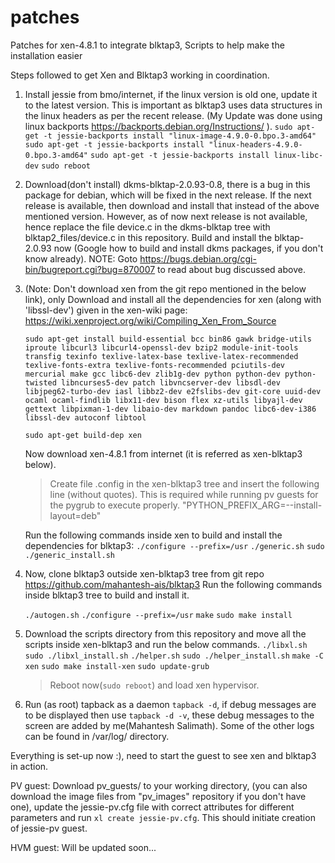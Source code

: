 # patches
Patches for xen-4.8.1 to integrate blktap3, Scripts to help make the installation easier

Steps followed to get Xen and Blktap3 working in coordination.

1. Install jessie from bmo/internet, if the linux version is old one, update it to the latest version. This is important as blktap3 uses data structures in the linux headers as per the recent release. (My Update was done using linux backports https://backports.debian.org/Instructions/ ).
	`sudo apt-get -t jessie-backports install "linux-image-4.9.0-0.bpo.3-amd64"`
	`sudo apt-get -t jessie-backports install "linux-headers-4.9.0-0.bpo.3-amd64"`
	`sudo apt-get -t jessie-backports install linux-libc-dev`
	`sudo reboot`

2. Download(don't install) dkms-blktap-2.0.93-0.8, there is a bug in this package for debian, which will be fixed in the next release. If the next release is available, then download and install that instead of the above mentioned version. However, as of now next release is not available, hence replace the file  device.c in the dkms-blktap tree with blktap2_files/device.c in this repository. Build and install the blktap-2.0.93 now (Google how to build and install dkms packages, if you don't know already). 
	NOTE: Goto https://bugs.debian.org/cgi-bin/bugreport.cgi?bug=870007 to read about bug discussed above.

3. (Note: Don't download xen from the git repo mentioned in the below link), only Download and install all the dependencies for xen (along with 'libssl-dev') given in the xen-wiki page:
	https://wiki.xenproject.org/wiki/Compiling_Xen_From_Source

	`sudo apt-get install build-essential bcc bin86 gawk bridge-utils iproute libcurl3 libcurl4-openssl-dev bzip2 module-init-tools transfig texinfo texlive-latex-base texlive-latex-recommended texlive-fonts-extra texlive-fonts-recommended pciutils-dev mercurial make gcc libc6-dev zlib1g-dev python python-dev python-twisted libncurses5-dev patch libvncserver-dev libsdl-dev libjpeg62-turbo-dev iasl libbz2-dev e2fslibs-dev git-core uuid-dev ocaml ocaml-findlib libx11-dev bison flex xz-utils libyajl-dev gettext libpixman-1-dev libaio-dev markdown pandoc libc6-dev-i386 libssl-dev autoconf libtool`

	`sudo apt-get build-dep xen`

 	Now download xen-4.8.1 from internet (it is referred as xen-blktap3 below).
	> Create file .config in the xen-blktap3 tree and insert the following line (without quotes). This is required while running pv guests for the pygrub to execute properly.
	"PYTHON_PREFIX_ARG=--install-layout=deb"

	Run the following commands inside xen to build and install the dependencies for blktap3:
	`./configure --prefix=/usr`
	`./generic.sh`
	`sudo ./generic_install.sh`

4. Now, clone blktap3 outside xen-blktap3 tree from git repo https://github.com/mahantesh-ais/blktap3
	Run the following commands inside blktap3 tree to build and install it.

	`./autogen.sh`
	`./configure --prefix=/usr`
	`make`
	`sudo make install`

5. Download the scripts directory from this repository and move all the scripts inside xen-blktap3 and run the below commands.
	`./libxl.sh`
	`sudo ./libxl_install.sh`
	`./helper.sh`
	`sudo ./helper_install.sh`
	`make -C xen`
	`sudo make install-xen`
	`sudo update-grub`

	> Reboot now(`sudo reboot`) and load xen hypervisor.

6. Run (as root) tapback as a daemon `tapback -d`, if debug messages are to be displayed then use `tapback -d -v`, these debug messages to the screen are added by me(Mahantesh Salimath). Some of the other logs can be found in /var/log/ directory.

Everything is set-up now :), need to start the guest to see xen and blktap3 in action.

PV guest:
	Download pv_guests/ to your working directory, (you can also download the image files from "pv_images" repository if you don't have one), update the jessie-pv.cfg file with correct attributes for different parameters and run `xl create jessie-pv.cfg`. This should initiate creation of jessie-pv guest.

HVM guest:
	Will be updated soon...
